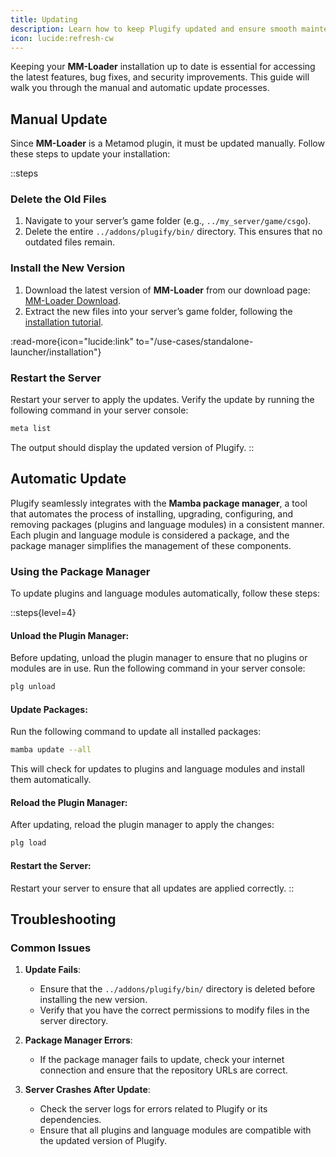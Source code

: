 ```yaml
---
title: Updating
description: Learn how to keep Plugify updated and ensure smooth maintenance when used as a Metamod plugin.
icon: lucide:refresh-cw
---
```


Keeping your **MM-Loader** installation up to date is essential for accessing the latest features, bug fixes, and security improvements. This guide will walk you through the manual and automatic update processes.

## **Manual Update**

Since **MM-Loader** is a Metamod plugin, it must be updated manually. Follow these steps to update your installation:

::steps
### **Delete the Old Files**
1. Navigate to your server’s game folder (e.g., `../my_server/game/csgo`).
2. Delete the entire `../addons/plugify/bin/` directory. This ensures that no outdated files remain.

### **Install the New Version**
1. Download the latest version of **MM-Loader** from our download page:  
   [MM-Loader Download](https://github.com/untrustedmodders/plugify-metamod-loader).
2. Extract the new files into your server’s game folder, following the [installation tutorial](/use-cases/metamod-plugin/installation/).

:read-more{icon="lucide:link" to="/use-cases/standalone-launcher/installation"}

### **Restart the Server**
Restart your server to apply the updates. Verify the update by running the following command in your server console:

```bash
meta list
```

The output should display the updated version of Plugify.
::

## **Automatic Update**

Plugify seamlessly integrates with the **Mamba package manager**, a tool that automates the process of installing, upgrading, configuring, and removing packages (plugins and language modules) in a consistent manner. Each plugin and language module is considered a package, and the package manager simplifies the management of these components.

### **Using the Package Manager**
To update plugins and language modules automatically, follow these steps:

::steps{level=4}
#### **Unload the Plugin Manager**:  
   Before updating, unload the plugin manager to ensure that no plugins or modules are in use. Run the following command in your server console:

   ```bash
   plg unload
   ```

#### **Update Packages**:  
   Run the following command to update all installed packages:

   ```bash
   mamba update --all
   ```

   This will check for updates to plugins and language modules and install them automatically.

#### **Reload the Plugin Manager**:  
   After updating, reload the plugin manager to apply the changes:

   ```bash
   plg load
   ```

#### **Restart the Server**:  
   Restart your server to ensure that all updates are applied correctly.
::

## **Troubleshooting**

### **Common Issues**
1. **Update Fails**:
   - Ensure that the `../addons/plugify/bin/` directory is deleted before installing the new version.
   - Verify that you have the correct permissions to modify files in the server directory.

2. **Package Manager Errors**:
   - If the package manager fails to update, check your internet connection and ensure that the repository URLs are correct.

3. **Server Crashes After Update**:
   - Check the server logs for errors related to Plugify or its dependencies.
   - Ensure that all plugins and language modules are compatible with the updated version of Plugify.
